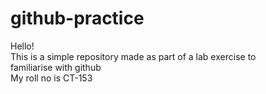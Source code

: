 # github-practice
Hello!<br>
This is a simple repository made as part of a lab exercise to<br>
familiarise with github<br>
My roll no is CT-153

